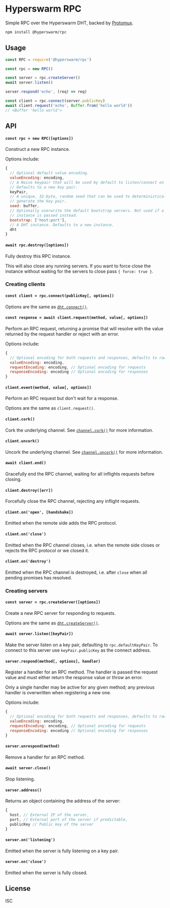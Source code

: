 # Hyperswarm RPC

Simple RPC over the Hyperswarm DHT, backed by [Protomux](https://github.com/mafintosh/protomux).

```sh
npm install @hyperswarm/rpc
```

## Usage

```js
const RPC = require('@hyperswarm/rpc')

const rpc = new RPC()

const server = rpc.createServer()
await server.listen()

server.respond('echo', (req) => req)

const client = rpc.connect(server.publicKey)
await client.request('echo', Buffer.from('hello world'))
// <Buffer 'hello world'>
```

## API

#### `const rpc = new RPC([options])`

Construct a new RPC instance.

Options include:

```js
{
  // Optional default value encoding.
  valueEncoding: encoding,
  // A Noise keypair that will be used by default to listen/connect on the DHT.
  // Defaults to a new key pair.
  keyPair,
  // A unique, 32-byte, random seed that can be used to deterministically 
  // generate the key pair.
  seed: buffer,
  // Optionally overwrite the default bootstrap servers. Not used if a DHT
  // instance is passed instead.
  bootstrap: ['host:port'],
  // A DHT instance. Defaults to a new instance.
  dht
}
```

#### `await rpc.destroy([options])`

Fully destroy this RPC instance.

This will also close any running servers. If you want to force close the instance without waiting for the servers to close pass `{ force: true }`.

### Creating clients

#### `const client = rpc.connect(publicKey[, options])`

Options are the same as [`dht.connect()`](https://github.com/hyperswarm/dht#const-encryptedconnection--nodeconnectremotepublickey-options).

#### `const response = await client.request(method, value[, options])`

Perform an RPC request, returning a promise that will resolve with the value returned by the request handler or reject with an error.

Options include:

```js
{
  // Optional encoding for both requests and responses, defaults to raw
  valueEncoding: encoding,
  requestEncoding: encoding, // Optional encoding for requests
  responseEncoding: encoding // Optional encoding for responses
}
```

#### `client.event(method, value[, options])`

Perform an RPC request but don't wait for a response.

Options are the same as `client.request()`.

#### `client.cork()`

Cork the underlying channel. See [`channel.cork()`](https://github.com/mafintosh/protomux#channelcork) for more information.

#### `client.uncork()`

Uncork the underlying channel. See [`channel.uncork()`](https://github.com/mafintosh/protomux#channeluncork) for more information.

#### `await client.end()`

Gracefully end the RPC channel, waiting for all inflights requests before closing.

#### `client.destroy([err])`

Forcefully close the RPC channel, rejecting any inflight requests.

#### `client.on('open', [handshake])`

Emitted when the remote side adds the RPC protocol.

#### `client.on('close')`

Emitted when the RPC channel closes, i.e. when the remote side closes or rejects the RPC protocol or we closed it.

#### `client.on('destroy')`

Emitted when the RPC channel is destroyed, i.e. after `close` when all pending promises has resolved.

### Creating servers

#### `const server = rpc.createServer([options])`

Create a new RPC server for responding to requests.

Options are the same as [`dht.createServer()`](https://github.com/hyperswarm/dht#const-server--nodecreateserveroptions-onconnection).

#### `await server.listen([keyPair])`

Make the server listen on a key pair, defaulting to `rpc.defaultKeyPair`. To connect to this server use `keyPair.publicKey` as the connect address.

#### `server.respond(method[, options], handler)`

Register a handler for an RPC method. The handler is passed the request value and must either return the response value or throw an error.

Only a single handler may be active for any given method; any previous handler is overwritten when registering a new one.

Options include:

```js
{
  // Optional encoding for both requests and responses, defaults to raw
  valueEncoding: encoding,
  requestEncoding: encoding, // Optional encoding for requests
  responseEncoding: encoding // Optional encoding for responses
}
```

#### `server.unrespond(method)`

Remove a handler for an RPC method.

#### `await server.close()`

Stop listening.

#### `server.address()`

Returns an object containing the address of the server:

```js
{
  host, // External IP of the server,
  port, // External port of the server if predictable,
  publicKey // Public key of the server
}
```

#### `server.on('listening')`

Emitted when the server is fully listening on a key pair.

#### `server.on('close')`

Emitted when the server is fully closed.

## License

ISC
